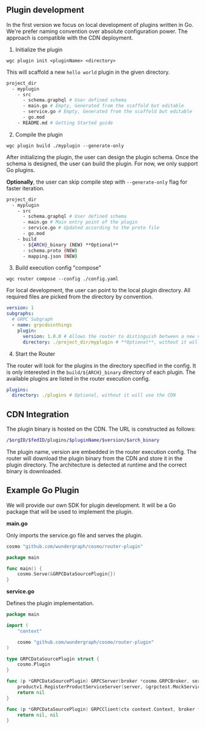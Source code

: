 ## Plugin development

In the first version we focus on local development of plugins written in Go. We're prefer naming convention over absolute configuration power. The approach is compatible with the CDN deployment.

1. Initialize the plugin

`wgc plugin init <pluginName> <directory>`

This will scaffold a new `hello world` plugin in the given directory.

```bash
project_dir
  - myplugin
    - src
      - schema.graphql # User defined schema
      - main.go # Empty, Generated from the scaffold but editable
      - service.go # Empty, Generated from the scaffold but editable
      - go.mod
    - README.md # Getting Started guide
```

2. Compile the plugin

`wgc plugin build ./myplugin --generate-only`

After initializing the plugin, the user can design the plugin schema. Once the schema is designed, the user can build the plugin. For now, we only support Go plugins.

**Optionally**, the user can skip compile step with `--generate-only` flag for faster iteration.

```bash
project_dir
  - myplugin
    - src
      - schema.graphql # User defined schema
      - main.go # Main entry point of the plugin
      - service.go # Updated according to the proto file
      - go.mod
    - build
      - ${ARCH}_binary (NEW) **Optional**
      - schema.proto (NEW) 
      - mapping.json (NEW)
```

3. Build execution config "compose"

`wgc router compose --config ./config.yaml`

For local development, the user can point to the local plugin directory. All required files are picked from the directory by convention.

```yaml
version: 1
subgraphs:
  # GRPC Subgraph
  - name: grpcdointhings
    plugin:
      version: 1.0.0 # Allows the router to distinguish between a new version of the plugin
      directory: ./project_dir/myplugin # **Optional**, without it will use the CDN
```

4. Start the Router

The router will look for the plugins in the directory specified in the config. It is only interested in the `build/${ARCH}_binary` directory of each plugin. The available plugins are listed in the router execution config.

```yaml
plugins:
  directory: ./plugins # Optional, without it will use the CDN
```

## CDN Integration

The plugin binary is hosted on the CDN. The URL is constructed as follows:

```bash
/$orgID/$fedID/plugins/$pluginName/$version/$arch_binary
```

The plugin name, version are embedded in the router execution config. The router will download the plugin binary from the CDN and store it in the plugin directory.
The architecture is detected at runtime and the correct binary is downloaded.


## Example Go Plugin

We will provide our own SDK for plugin development. It will be a Go package that will be used to implement the plugin.

**main.go**

Only imports the service.go file and serves the plugin.

```go
cosmo "github.com/wundergraph/cosmo/router-plugin"

package main

func main() {
	cosmo.Serve(&GRPCDataSourcePlugin{})
}
```

**service.go**

Defines the plugin implementation.

```go
package main

import (
	"context"

	cosmo "github.com/wundergraph/cosmo/router-plugin"
)

type GRPCDataSourcePlugin struct {
	cosmo.Plugin
}

func (p *GRPCDataSourcePlugin) GRPCServer(broker *cosmo.GRPCBroker, server *cosmo.Server) error {
	productv1.RegisterProductServiceServer(server, &grpctest.MockService{})
	return nil
}

func (p *GRPCDataSourcePlugin) GRPCClient(ctx context.Context, broker *plugin.GRPCBroker, c *cosmo.ClientConn) (interface{}, error) {
	return nil, nil
}
```